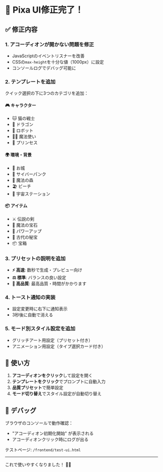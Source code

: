 # 🎉 Pixa UI修正完了！

## ✅ 修正内容

### 1. **アコーディオンが開かない問題を修正**
- JavaScriptのイベントリスナーを改善
- CSSの`max-height`を十分な値（1000px）に設定
- コンソールログでデバッグ可能に

### 2. **テンプレートを追加**
クイック選択の下に3つのカテゴリを追加：

#### 🎮 キャラクター
- 🐱 猫の戦士
- 🐉 ドラゴン  
- 🤖 ロボット
- 🧙‍♂️ 魔法使い
- 👸 プリンセス

#### 🌍 環境・背景
- 🏰 お城
- 🌃 サイバーパンク
- 🌲 魔法の森
- 🏖️ ビーチ
- 🌌 宇宙ステーション

#### 📦 アイテム
- ⚔️ 伝説の剣
- 💎 魔法の宝石
- 🍄 パワーアップ
- 🏺 古代の秘宝
- 📦 宝箱

### 3. **プリセットの説明を追加**
- **⚡ 高速**: 数秒で生成・プレビュー向け
- **⚖️ 標準**: バランスの良い設定
- **💎 高品質**: 最高品質・時間がかかります

### 4. **トースト通知の実装**
- 設定変更時に右下に通知表示
- 3秒後に自動で消える

### 5. **モード別スタイル設定を追加**
- グリッチアート用設定（プリセット付き）
- アニメーション用設定（タイプ選択カード付き）

## 🚀 使い方

1. **アコーディオンをクリック**して設定を開く
2. **テンプレートをクリック**でプロンプトに自動入力
3. **品質プリセット**で簡単設定
4. **モード切り替え**でスタイル設定が自動切り替え

## 🐛 デバッグ

ブラウザのコンソールで動作確認：
- "アコーディオン初期化開始" が表示される
- アコーディオンクリック時にログが出る

テストページ: `/frontend/test-ui.html`

---

これで使いやすくなりました！ 🎨✨